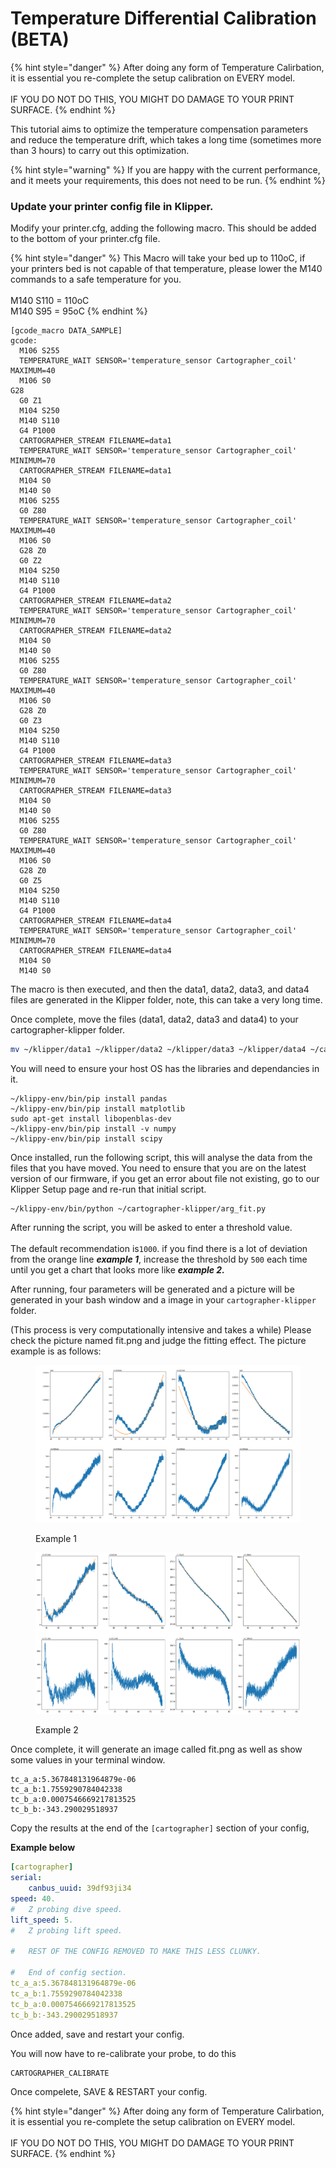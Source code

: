 # Temperature Differential Calibration (BETA)



{% hint style="danger" %}
After doing any form of Temperature Calirbation, it is essential you re-complete the setup calibration on EVERY model.\
\
IF YOU DO NOT DO THIS, YOU MIGHT DO DAMAGE TO YOUR PRINT SURFACE.
{% endhint %}

This tutorial aims to optimize the temperature compensation parameters and reduce the temperature drift, which takes a long time (sometimes more than 3 hours) to carry out this optimization.

{% hint style="warning" %}
If you are happy with the current performance, and it meets your requirements, this does not need to be run.
{% endhint %}

### Update your printer config file in Klipper.

Modify your printer.cfg, adding the following macro. This should be added to the bottom of your printer.cfg file.&#x20;

{% hint style="danger" %}
This Macro will take your bed up to 110oC, if your printers bed is not capable of that temperature, please lower the M140 commands to a safe temperature for you. \
\
M140 S110 = 110oC\
M140 S95 = 95oC&#x20;
{% endhint %}

```gcode
[gcode_macro DATA_SAMPLE]
gcode:
  M106 S255
  TEMPERATURE_WAIT SENSOR='temperature_sensor Cartographer_coil' MAXIMUM=40
  M106 S0
G28
  G0 Z1
  M104 S250
  M140 S110
  G4 P1000
  CARTOGRAPHER_STREAM FILENAME=data1
  TEMPERATURE_WAIT SENSOR='temperature_sensor Cartographer_coil' MINIMUM=70
  CARTOGRAPHER_STREAM FILENAME=data1
  M104 S0
  M140 S0
  M106 S255
  G0 Z80
  TEMPERATURE_WAIT SENSOR='temperature_sensor Cartographer_coil' MAXIMUM=40
  M106 S0
  G28 Z0
  G0 Z2
  M104 S250
  M140 S110
  G4 P1000
  CARTOGRAPHER_STREAM FILENAME=data2
  TEMPERATURE_WAIT SENSOR='temperature_sensor Cartographer_coil' MINIMUM=70
  CARTOGRAPHER_STREAM FILENAME=data2
  M104 S0
  M140 S0
  M106 S255
  G0 Z80
  TEMPERATURE_WAIT SENSOR='temperature_sensor Cartographer_coil' MAXIMUM=40
  M106 S0
  G28 Z0
  G0 Z3
  M104 S250
  M140 S110
  G4 P1000
  CARTOGRAPHER_STREAM FILENAME=data3
  TEMPERATURE_WAIT SENSOR='temperature_sensor Cartographer_coil' MINIMUM=70
  CARTOGRAPHER_STREAM FILENAME=data3
  M104 S0
  M140 S0
  M106 S255
  G0 Z80
  TEMPERATURE_WAIT SENSOR='temperature_sensor Cartographer_coil' MAXIMUM=40
  M106 S0
  G28 Z0
  G0 Z5
  M104 S250
  M140 S110
  G4 P1000
  CARTOGRAPHER_STREAM FILENAME=data4
  TEMPERATURE_WAIT SENSOR='temperature_sensor Cartographer_coil' MINIMUM=70
  CARTOGRAPHER_STREAM FILENAME=data4
  M104 S0
  M140 S0
```

The macro is then executed, and then the data1, data2, data3, and data4 files are generated in the Klipper folder, note, this can take a very long time.

Once complete, move the files (data1, data2, data3 and data4) to your cartographer-klipper folder.&#x20;

```bash
mv ~/klipper/data1 ~/klipper/data2 ~/klipper/data3 ~/klipper/data4 ~/cartographer-klipper/
```

You will need to ensure your host OS has the libraries and dependancies in it.

```
~/klippy-env/bin/pip install pandas
~/klippy-env/bin/pip install matplotlib
sudo apt-get install libopenblas-dev
~/klippy-env/bin/pip install -v numpy
~/klippy-env/bin/pip install scipy
```

Once installed, run the following script, this will analyse the data from the files that you have moved. You need to ensure that you are on the latest version of our firmware, if you get an error about file not existing, go to our Klipper Setup page and re-run that initial script.&#x20;

```
~/klippy-env/bin/python ~/cartographer-klipper/arg_fit.py
```

After running the script, you will be asked to enter a threshold value. \
\
The default recommendation is`1000`.  if you find there is a lot of deviation from the orange line _**example 1**_, increase the threshold by `500` each time until you get a chart that looks more like _**example 2.**_

After running, four parameters will be generated and a picture will be generated in your bash window and a image in your `cartographer-klipper` folder.&#x20;

(This process is very computationally intensive and takes a while) Please check the picture named fit.png and judge the fitting effect. The picture example is as follows:

<figure><img src="../../.gitbook/assets/fit.png" alt=""><figcaption><p>Example 1</p></figcaption></figure>

<figure><img src="../../.gitbook/assets/image (16).png" alt=""><figcaption><p>Example 2</p></figcaption></figure>

Once complete, it will generate an image called fit.png as well as show some values in your terminal window.

```
tc_a_a:5.367848131964879e-06
tc_a_b:1.7559290784042338
tc_b_a:0.0007546669217813525
tc_b_b:-343.290029518937
```

Copy the results at the end of the `[cartographer]` section of your config,

**Example below**

```yaml
[cartographer]
serial:
    canbus_uuid: 39df93ji34
speed: 40.
#   Z probing dive speed.
lift_speed: 5.
#   Z probing lift speed.

#   REST OF THE CONFIG REMOVED TO MAKE THIS LESS CLUNKY.

#   End of config section. 
tc_a_a:5.367848131964879e-06
tc_a_b:1.7559290784042338
tc_b_a:0.0007546669217813525
tc_b_b:-343.290029518937
```

Once added, save and restart your config.&#x20;

You will now have to re-calibrate your probe, to do this

```
CARTOGRAPHER_CALIBRATE    
```

Once compelete, SAVE & RESTART your config.&#x20;

{% hint style="danger" %}
After doing any form of Temperature Calirbation, it is essential you re-complete the setup calibration on EVERY model.\
\
IF YOU DO NOT DO THIS, YOU MIGHT DO DAMAGE TO YOUR PRINT SURFACE.
{% endhint %}
